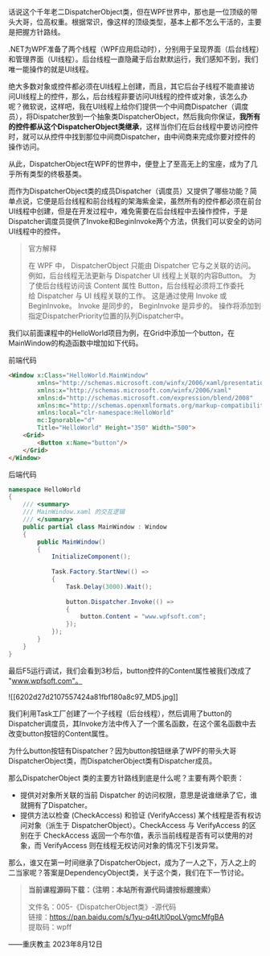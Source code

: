 话说这个千年老二DispatcherObject类，但在WPF世界中，那也是一位顶级的带头大哥，位高权重。根据常识，像这样的顶级类型，基本上都不怎么干活的，主要是把握方针路线。

.NET为WPF准备了两个线程（WPF应用启动时），分别用于呈现界面（后台线程）和管理界面（UI线程）。后台线程一直隐藏于后台默默运行，我们感知不到，我们唯一能操作的就是UI线程。

绝大多数对象或控件都必须在UI线程上创建，而且，其它后台子线程不能直接访问UI线程上的控件，那么，后台线程非要访问UI线程的控件或对象，该怎么办呢？微软说，这样吧，我在UI线程上给你们提供一个中间商Dispatcher（调度员），将Dispatcher放到一个抽象类DispatcherObject，然后我向你保证，**我所有的控件都从这个DispatcherObject类继承**，这样当你们在后台线程中要访问控件时，就可以从控件中找到那位中间商Dispatcher，由中间商来完成你要对控件的操作访问。

从此，DispatcherObject在WPF的世界中，便登上了至高无上的宝座，成为了几乎所有类型的终极基类。

而作为DispatcherObject类的成员Dispatcher（调度员）又提供了哪些功能？简单点说，它便是后台线程和前台线程的架海紫金梁，虽然所有的控件都必须在前台UI线程中创建，但是在开发过程中，难免需要在后台线程中去操作控件，于是Dispatcher调度员提供了Invoke和BeginInvoke两个方法，供我们可以安全的访问UI线程中的控件。

> 官方解释
> 
> 在 WPF 中， DispatcherObject 只能由 Dispatcher 它与之关联的访问。 例如，后台线程无法更新与 Dispatcher UI 线程上关联的内容Button。 为了使后台线程访问该 Content 属性 Button，后台线程必须将工作委托给 Dispatcher 与 UI 线程关联的工作。 这是通过使用 Invoke 或BeginInvoke。 Invoke 是同步的， BeginInvoke 是异步的。 操作将添加到指定DispatcherPriority位置的队列Dispatcher中。

我们以前面课程中的HelloWorld项目为例，在Grid中添加一个button，在MainWindow的构造函数中增加如下代码。

前端代码

```html
<Window x:Class="HelloWorld.MainWindow"
        xmlns="http://schemas.microsoft.com/winfx/2006/xaml/presentation"
        xmlns:x="http://schemas.microsoft.com/winfx/2006/xaml"
        xmlns:d="http://schemas.microsoft.com/expression/blend/2008"
        xmlns:mc="http://schemas.openxmlformats.org/markup-compatibility/2006"
        xmlns:local="clr-namespace:HelloWorld"
        mc:Ignorable="d"
        Title="HelloWorld" Height="350" Width="500">
    <Grid>
        <Button x:Name="button"/>
    </Grid>
</Window>
```

后端代码

```csharp
namespace HelloWorld
{
    /// <summary>
    /// MainWindow.xaml 的交互逻辑
    /// </summary>
    public partial class MainWindow : Window
    {
        public MainWindow()
        {
            InitializeComponent();
 
            Task.Factory.StartNew(() =>
            {
                Task.Delay(3000).Wait();
 
                button.Dispatcher.Invoke(() =>
                {
                    button.Content = "www.wpfsoft.com";
                });
            }); 
        }
    }
}
```

最后F5运行调试，我们会看到3秒后，button控件的Content属性被我们改成了 "www.wpfsoft.com"。

![[6202d27d2107557424a81fbf180a8c97_MD5.jpg]]

我们利用Task工厂创建了一个子线程（后台线程），然后调用了button的Dispatcher调度员，其Invoke方法中传入了一个匿名函数，在这个匿名函数中去改变button按钮的Content属性。

为什么button按钮有Dispatcher？因为button按钮继承了WPF的带头大哥DispatcherObject类，而DispatcherObject类有Dispatcher成员。

那么DispatcherObject 类的主要方针路线到底是什么呢？主要有两个职责：

- 提供对对象所关联的当前 Dispatcher 的访问权限，意思是说谁继承了它，谁就拥有了Dispatcher。
- 提供方法以检查 (CheckAccess) 和验证 (VerifyAccess) 某个线程是否有权访问对象（派生于 DispatcherObject）。CheckAccess 与 VerifyAccess 的区别在于 CheckAccess 返回一个布尔值，表示当前线程是否有可以使用的对象，而 VerifyAccess 则在线程无权访问对象的情况下引发异常。

那么，谁又在第一时间继承了DispatcherObject，成为了一人之下，万人之上的二当家呢？答案是DependencyObject类，关于这个类，我们在下一节讨论。

> **当前课程源码下载：（注明：本站所有源代码请按标题搜索）**
> 
> 文件名：005-《DispatcherObject类》-源代码  
> 链接：https://pan.baidu.com/s/1yu-q4tUtl0poLVgmcMfgBA  
> 提取码：wpff

——重庆教主 2023年8月12日